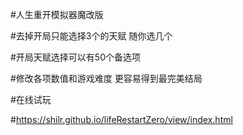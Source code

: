 #人生重开模拟器魔改版

#去掉开局只能选择3个的天赋   随你选几个

#开局天赋选择可以有50个备选项

#修改各项数值和游戏难度  更容易得到最完美结局

#在线试玩

#https://shilr.github.io/lifeRestartZero/view/index.html
